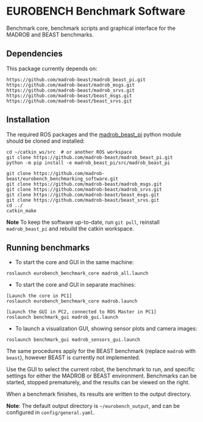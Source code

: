 EUROBENCH Benchmark Software
=================================================

Benchmark core, benchmark scripts and graphical interface for the MADROB and BEAST benchmarks.

## Dependencies
This package currently depends on:
```
https://github.com/madrob-beast/madrob_beast_pi.git
https://github.com/madrob-beast/madrob_msgs.git
https://github.com/madrob-beast/madrob_srvs.git
https://github.com/madrob-beast/beast_msgs.git
https://github.com/madrob-beast/beast_srvs.git
```

## Installation
The required ROS packages and the [madrob_beast_pi](https://github.com/madrob-beast/madrob_beast_pi.git) python module should be cloned and installed:
```
cd ~/catkin_ws/src  # or another ROS workspace
git clone https://github.com/madrob-beast/madrob_beast_pi.git
python -m pip install -e madrob_beast_pi/src/madrob_beast_pi

git clone https://github.com/madrob-beast/eurobench_benchmarking_software.git
git clone https://github.com/madrob-beast/madrob_msgs.git
git clone https://github.com/madrob-beast/madrob_srvs.git
git clone https://github.com/madrob-beast/beast_msgs.git
git clone https://github.com/madrob-beast/beast_srvs.git
cd ../
catkin_make

```

**Note** To keep the software up-to-date, run `git pull`, reinstall `madrob_beast_pi` and rebuild the catkin workspace.

## Running benchmarks

- To start the core and GUI in the same machine:
```
roslaunch eurobench_benchmark_core madrob_all.launch 
```

- To start the core and GUI in separate machines:
```
[Launch the core in PC1]
roslaunch eurobench_benchmark_core madrob.launch 

[Launch the GUI in PC2, connected to ROS Master in PC1]
roslaunch benchmark_gui madrob_gui.launch
```

- To launch a visualization GUI, showing sensor plots and camera images:
```
roslaunch benchmark_gui madrob_sensors_gui.launch
```

The same procedures apply for the BEAST benchmark (replace `madrob` with `beast`), however BEAST is currently not implemented.

Use the GUI to select the current robot, the benchmark to run, and specific settings for either the MADROB or BEAST environment.
Benchmarks can be started, stopped prematurely, and the results can be viewed on the right.

When a benchmark finishes, its results are written to the output directory.

**Note**: The default output directory is `~/eurobench_output`, and can be configured in `config/general.yaml`.